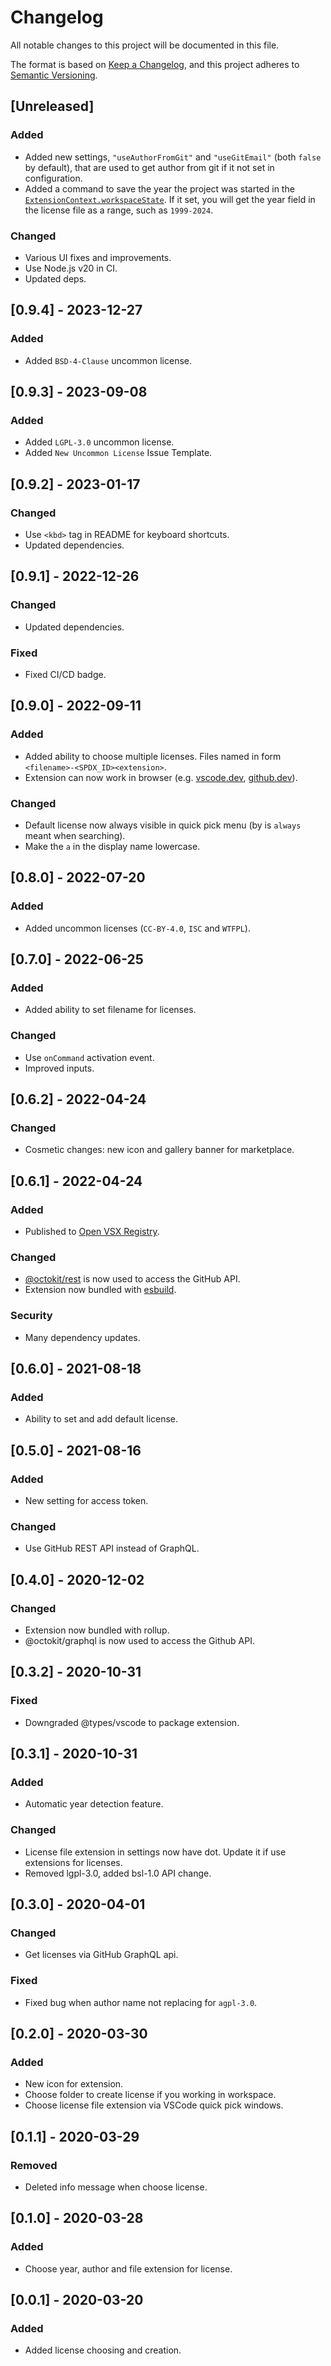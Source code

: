 # Changelog

All notable changes to this project will be documented in this file.

The format is based on [Keep a Changelog](https://keepachangelog.com/en/1.0.0/),
and this project adheres to [Semantic Versioning](https://semver.org/spec/v2.0.0.html).

## [Unreleased]

### Added

- Added new settings, `"useAuthorFromGit"` and `"useGitEmail"` (both `false` by default), that are used to get author from git if it not set in configuration.
- Added a command to save the year the project was started in the [`ExtensionContext.workspaceState`](https://code.visualstudio.com/api/extension-capabilities/common-capabilities#data-storage). If it set, you will get the year field in the license file as a range, such as `1999-2024`.

### Changed

- Various UI fixes and improvements.
- Use Node.js v20 in CI.
- Updated deps.

## [0.9.4] - 2023-12-27

### Added

- Added `BSD-4-Clause` uncommon license.

## [0.9.3] - 2023-09-08

### Added

- Added `LGPL-3.0` uncommon license.
- Added `New Uncommon License` Issue Template.

## [0.9.2] - 2023-01-17

### Changed

- Use `<kbd>` tag in README for keyboard shortcuts.
- Updated dependencies.

## [0.9.1] - 2022-12-26

### Changed

- Updated dependencies.

### Fixed

- Fixed CI/CD badge.

## [0.9.0] - 2022-09-11

### Added

- Added ability to choose multiple licenses. Files named in form `<filename>-<SPDX_ID><extension>`.
- Extension can now work in browser (e.g. [vscode.dev](vscode.dev), [github.dev](github.dev)).

### Changed

- Default license now always visible in quick pick menu (by is `always` meant when searching).
- Make the `a` in the display name lowercase.

## [0.8.0] - 2022-07-20

### Added

- Added uncommon licenses (`CC-BY-4.0`, `ISC` and `WTFPL`).

## [0.7.0] - 2022-06-25

### Added

- Added ability to set filename for licenses.

### Changed

- Use `onCommand` activation event.
- Improved inputs.

## [0.6.2] - 2022-04-24

### Changed

- Cosmetic changes: new icon and gallery banner for marketplace.

## [0.6.1] - 2022-04-24

### Added

- Published to [Open VSX Registry](https://open-vsx.org/extension/ultram4rine/vscode-choosealicense).

### Changed

- [@octokit/rest](https://github.com/octokit/rest.js) is now used to access the GitHub API.
- Extension now bundled with [esbuild](https://esbuild.github.io/).

### Security

- Many dependency updates.

## [0.6.0] - 2021-08-18

### Added

- Ability to set and add default license.

## [0.5.0] - 2021-08-16

### Added

- New setting for access token.

### Changed

- Use GitHub REST API instead of GraphQL.

## [0.4.0] - 2020-12-02

### Changed

- Extension now bundled with rollup.
- @octokit/graphql is now used to access the Github API.

## [0.3.2] - 2020-10-31

### Fixed

- Downgraded @types/vscode to package extension.

## [0.3.1] - 2020-10-31

### Added

- Automatic year detection feature.

### Changed

- License file extension in settings now have dot. Update it if use extensions for licenses.
- Removed lgpl-3.0, added bsl-1.0 API change.

## [0.3.0] - 2020-04-01

### Changed

- Get licenses via GitHub GraphQL api.

### Fixed

- Fixed bug when author name not replacing for `agpl-3.0`.

## [0.2.0] - 2020-03-30

### Added

- New icon for extension.
- Choose folder to create license if you working in workspace.
- Choose license file extension via VSCode quick pick windows.

## [0.1.1] - 2020-03-29

### Removed

- Deleted info message when choose license.

## [0.1.0] - 2020-03-28

### Added

- Choose year, author and file extension for license.

## [0.0.1] - 2020-03-20

### Added

- Added license choosing and creation.

